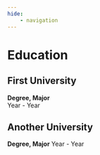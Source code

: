 ```yaml
---
hide:
    - navigation
---
```


# Education

## First University

**Degree, Major**  
Year - Year

## Another University

**Degree, Major**
Year - Year
